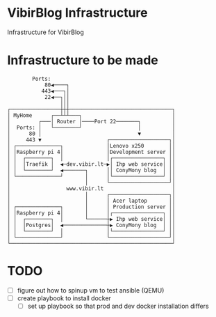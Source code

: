 # VibirBlog Infrastructure
Infrastructure for VibirBlog

# Infrastructure to be made

```
        Ports:                                        
            80◀────┐                                  
           443◀───┐│                                  
            22◀──┐││                                  
                 │││                                  
┌────────────────┼┼┼─────────────────────────────────┐
│ MyHome      ┌──┴┴┴───┐                             │
│         ┌───│ Router │────Port 22───────┐          │
│  Ports: │   └────────┘                  │          │
│      80 │                               ▼          │
│     443 ▼                     ┌───────────────────┐│
│ ┌──────────────┐              │Lenovo x250        ││
│ │Raspberry pi 4│              │Development server ││
│ │  ┌────────┐  │              │┌────────────────┐ ││
│ │  │Traefik │  ◀─dev.vibir.lt─▶│ Ihp web service│ ││
│ │  └────────┘  ◀───────┐      ││ ConyMony blog  │ ││
│ └──────────────┘       │      │└────────────────┘ ││
│                        │      └───────────────────┘│
│                  www.vibir.lt                      │
│                        │      ┌───────────────────┐│
│                        │      │ Acer laptop       ││
│ ┌──────────────┐       │      │ Production server ││
│ │Raspberry pi 4│       │      │┌────────────────┐ ││
│ │  ┌────────┐  │       └──────┼▶ Ihp web service│ ││
│ │  │Postgres│  ◀──────────────┼▶ ConyMony blog  │ ││
│ │  └────────┘  │              │└────────────────┘ ││
│ └──────────────┘              └───────────────────┘│
└────────────────────────────────────────────────────┘
```

# TODO

- [ ] figure out how to spinup vm to test ansible (QEMU)
- [ ] create playbook to install docker
	- [ ] set up playbook so that prod and dev docker installation differs
